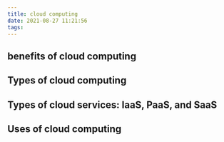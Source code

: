 ```yaml
---
title: cloud computing
date: 2021-08-27 11:21:56
tags:
---
```


## benefits of cloud computing

## Types of cloud computing

## Types of cloud services: IaaS, PaaS, and SaaS

## Uses of cloud computing



